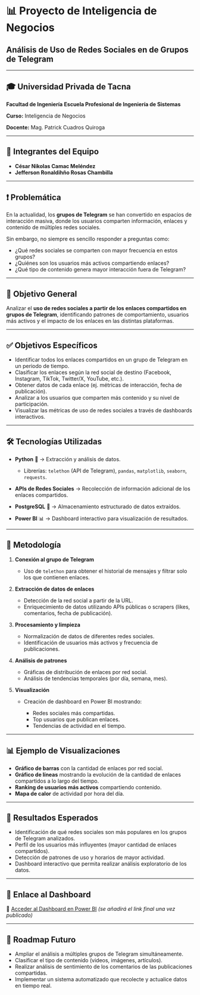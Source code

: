 

# 📊 Proyecto de Inteligencia de Negocios

## Análisis de Uso de Redes Sociales en de Grupos de Telegram

---

## 🎓 Universidad Privada de Tacna

**Facultad de Ingeniería**
**Escuela Profesional de Ingeniería de Sistemas**

**Curso:** Inteligencia de Negocios

**Docente:** Mag. Patrick Cuadros Quiroga

---

## 👥 Integrantes del Equipo

* **César Nikolas Camac Meléndez**
* **Jefferson Ronaldihño Rosas Chambilla**

---

## ❗ Problemática

En la actualidad, los **grupos de Telegram** se han convertido en espacios de interacción masiva, donde los usuarios comparten información, enlaces y contenido de múltiples redes sociales.

Sin embargo, no siempre es sencillo responder a preguntas como:

* ¿Qué redes sociales se comparten con mayor frecuencia en estos grupos?
* ¿Quiénes son los usuarios más activos compartiendo enlaces?
* ¿Qué tipo de contenido genera mayor interacción fuera de Telegram?

---

## 🎯 Objetivo General

Analizar el **uso de redes sociales a partir de los enlaces compartidos en grupos de Telegram**, identificando patrones de comportamiento, usuarios más activos y el impacto de los enlaces en las distintas plataformas.

---

## ✅ Objetivos Específicos

* Identificar todos los enlaces compartidos en un grupo de Telegram en un periodo de tiempo.
* Clasificar los enlaces según la red social de destino (Facebook, Instagram, TikTok, Twitter/X, YouTube, etc.).
* Obtener datos de cada enlace (ej. métricas de interacción, fecha de publicación).
* Analizar a los usuarios que comparten más contenido y su nivel de participación.
* Visualizar las métricas de uso de redes sociales a través de dashboards interactivos.

---

## 🛠️ Tecnologías Utilizadas

* **Python** 🐍 → Extracción y análisis de datos.

  * Librerías: `telethon` (API de Telegram), `pandas`, `matplotlib`, `seaborn`, `requests`.
* **APIs de Redes Sociales** → Recolección de información adicional de los enlaces compartidos.
* **PostgreSQL** 🐘 → Almacenamiento estructurado de datos extraídos.
* **Power BI** 📊 → Dashboard interactivo para visualización de resultados.

---

## 📡 Metodología

1. **Conexión al grupo de Telegram**

   * Uso de `telethon` para obtener el historial de mensajes y filtrar solo los que contienen enlaces.

2. **Extracción de datos de enlaces**

   * Detección de la red social a partir de la URL.
   * Enriquecimiento de datos utilizando APIs públicas o scrapers (likes, comentarios, fecha de publicación).

3. **Procesamiento y limpieza**

   * Normalización de datos de diferentes redes sociales.
   * Identificación de usuarios más activos y frecuencia de publicaciones.

4. **Análisis de patrones**

   * Gráficas de distribución de enlaces por red social.
   * Análisis de tendencias temporales (por día, semana, mes).

5. **Visualización**

   * Creación de dashboard en Power BI mostrando:

     * Redes sociales más compartidas.
     * Top usuarios que publican enlaces.
     * Tendencias de actividad en el tiempo.

---

## 📊 Ejemplo de Visualizaciones

* **Gráfico de barras** con la cantidad de enlaces por red social.
* **Gráfico de líneas** mostrando la evolución de la cantidad de enlaces compartidos a lo largo del tiempo.
* **Ranking de usuarios más activos** compartiendo contenido.
* **Mapa de calor** de actividad por hora del día.

---

## 🚀 Resultados Esperados

* Identificación de qué redes sociales son más populares en los grupos de Telegram analizados.
* Perfil de los usuarios más influyentes (mayor cantidad de enlaces compartidos).
* Detección de patrones de uso y horarios de mayor actividad.
* Dashboard interactivo que permita realizar análisis exploratorio de los datos.

---

## 📎 Enlace al Dashboard

🔗 [Acceder al Dashboard en Power BI](https://app.powerbi.com/) *(se añadirá el link final una vez publicado)*

---

## 📌 Roadmap Futuro

* Ampliar el análisis a múltiples grupos de Telegram simultáneamente.
* Clasificar el tipo de contenido (videos, imágenes, artículos).
* Realizar análisis de sentimiento de los comentarios de las publicaciones compartidas.
* Implementar un sistema automatizado que recolecte y actualice datos en tiempo real.

